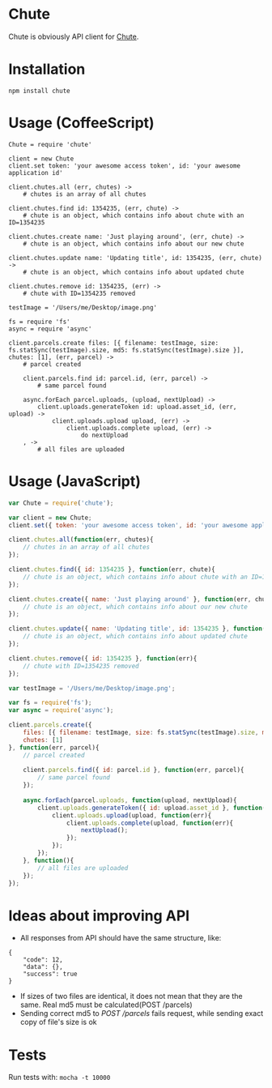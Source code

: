 # Chute

Chute is obviously API client for [Chute](http://getchute.com).

# Installation

`npm install chute`

# Usage (CoffeeScript)

```coffee-script
Chute = require 'chute'

client = new Chute
client.set token: 'your awesome access token', id: 'your awesome application id'

client.chutes.all (err, chutes) ->
	# chutes is an array of all chutes

client.chutes.find id: 1354235, (err, chute) ->
	# chute is an object, which contains info about chute with an ID=1354235

client.chutes.create name: 'Just playing around', (err, chute) ->
	# chute is an object, which contains info about our new chute

client.chutes.update name: 'Updating title', id: 1354235, (err, chute) ->
	# chute is an object, which contains info about updated chute

client.chutes.remove id: 1354235, (err) ->
	# chute with ID=1354235 removed

testImage = '/Users/me/Desktop/image.png'

fs = require 'fs'
async = require 'async'

client.parcels.create files: [{ filename: testImage, size: fs.statSync(testImage).size, md5: fs.statSync(testImage).size }], chutes: [1], (err, parcel) ->
	# parcel created
	
	client.parcels.find id: parcel.id, (err, parcel) ->
		# same parcel found

	async.forEach parcel.uploads, (upload, nextUpload) ->
		client.uploads.generateToken id: upload.asset_id, (err, upload) ->
			client.uploads.upload upload, (err) ->
				client.uploads.complete upload, (err) ->
					do nextUpload
	, ->
		# all files are uploaded
```

# Usage (JavaScript)

```javascript
var Chute = require('chute');

var client = new Chute;
client.set({ token: 'your awesome access token', id: 'your awesome application id' });

client.chutes.all(function(err, chutes){
	// chutes in an array of all chutes
});

client.chutes.find({ id: 1354235 }, function(err, chute){
	// chute is an object, which contains info about chute with an ID=1354235
});

client.chutes.create({ name: 'Just playing around' }, function(err, chute){
	// chute is an object, which contains info about our new chute
});

client.chutes.update({ name: 'Updating title', id: 1354235 }, function(err, chute){
	// chute is an object, which contains info about updated chute
});

client.chutes.remove({ id: 1354235 }, function(err){
	// chute with ID=1354235 removed
});

var testImage = '/Users/me/Desktop/image.png';

var fs = require('fs');
var async = require('async');

client.parcels.create({
	files: [{ filename: testImage, size: fs.statSync(testImage).size, md5: fs.statSync(testImage).size }],
	chutes: [1]
}, function(err, parcel){
	// parcel created
	
	client.parcels.find({ id: parcel.id }, function(err, parcel){
		// same parcel found
	});
	
	async.forEach(parcel.uploads, function(upload, nextUpload){
		client.uploads.generateToken({ id: upload.asset_id }, function(err, upload){
			client.uploads.upload(upload, function(err){
				client.uploads.complete(upload, function(err){
					nextUpload();
				});
			});
		});
	}, function(){
		// all files are uploaded
	});
});
```

# Ideas about improving API

- All responses from API should have the same structure, like:

```
{
	"code": 12,
	"data": {},
	"success": true
}
```
- If sizes of two files are identical, it does not mean that they are the same. Real md5 must be calculated(POST /parcels)
- Sending correct md5 to *POST /parcels* fails request, while sending exact copy of file's size is ok

# Tests

Run tests with:
`mocha -t 10000`
